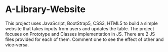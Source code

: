 # A-Library-Website
This project uses JavaScript, BootStrap5, CSS3, HTML5 to build a simple website that takes inputs from users and updates the table. The project focuses on Prototype and Classes implementation in JS. There are 2 JS files provided for each of them. Comment one to see the effect of other and vice-versa.
